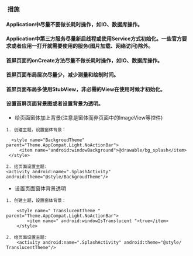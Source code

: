 ###  措施
#### Application中尽量不要做长耗时操作，如IO、数据库操作。
#### Application中第三方服务尽量新启线程或使用Service方式初始化。一些官方要求或者应用一打开就需要使用的服务(图片加载、网络访问)除外。
#### 首屏页面的onCreate方法尽量不做长耗时操作，如IO、数据库操作。
#### 首屏页面布局层次尽量少，减少测量和绘制时间。
#### 首屏页面布局多使用StubView，非必需的View在使用时候才初始化。
#### 设置首屏页面背景图或者设置背景为透明。
   - 给页面窗体加上背景(注意是窗体而非页面中的ImageView等控件)
   
    1. 创建主题，设置窗体背景：
    
 	  <style name="BackgroudTheme" parent="Theme.AppCompat.Light.NoActionBar"> 
  	     <item name="android:windowBackground">@drawable/bg_splash</item>
     </style>
      
    2. 给页面设置主题:
   	<activity android:name=".SplashActivity" android:theme="@style/BackgroudTheme"/>
   
   - 设置页面窗体背景透明
   
``` 
1. 创建主题，设置窗体背景：
    
    <style name=" TranslucentTheme " parent="Theme.AppCompat.Light.NoActionBar">  
        <item name=" android:windowIsTranslucent ">true</item>
    </style>

2. 给页面设置主题:
    <activity android:name=".SplashActivity" android:theme="@style/ TranslucentTheme"/>
```
     
